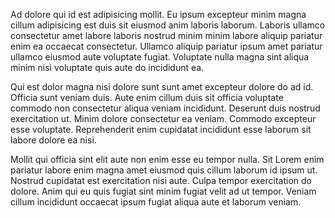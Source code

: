 Ad dolore qui id est adipisicing mollit. Eu ipsum excepteur minim magna cillum adipisicing est duis sit eiusmod anim laboris laborum. Laboris ullamco consectetur amet labore laboris nostrud minim minim labore aliquip pariatur enim ea occaecat consectetur. Ullamco aliquip pariatur ipsum amet pariatur ullamco eiusmod aute voluptate fugiat. Voluptate nulla magna sint aliqua minim nisi voluptate quis aute do incididunt ea.

Qui est dolor magna nisi dolore sunt sunt amet excepteur dolore do ad id. Officia sunt veniam duis. Aute enim cillum duis sit officia voluptate commodo non consectetur aliqua veniam incididunt. Deserunt duis nostrud exercitation ut. Minim dolore consectetur ea veniam. Commodo excepteur esse voluptate. Reprehenderit enim cupidatat incididunt esse laborum sit labore dolore ea nisi.

Mollit qui officia sint elit aute non enim esse eu tempor nulla. Sit Lorem enim pariatur labore enim magna amet eiusmod quis cillum laborum id ipsum ut. Nostrud cupidatat est exercitation nisi aute. Culpa tempor exercitation do dolore. Anim qui eu quis fugiat sint minim fugiat velit ad ut tempor. Veniam cillum incididunt occaecat ipsum fugiat aliqua aute et laborum veniam.